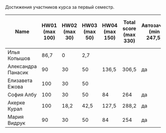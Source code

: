 Достижения участников курса за первый семестр.

| Name | HW01<br />(max 100) | HW02<br />(max 30) | HW03<br />(max 50) | HW04 <br />(max 150) | Total score<br />(max 330) | Автозачет<br />(min 247,5) | Допуск к зачету<br />(min 82,5) | зачет |
|--------------------|------|------|--------|------|--------------------------|--------------------------|-----------------------------|--------------|
| Илья Копышов | 86,7 | 0 | 2,7 |  |  |  | да |  |
| Александра Панасик | 90 | 30 | 50 | 136,5 | 306,5 | да | да | да |
| Елизавета Ежова | 100 | 30 | 50 | | | | да | |
| София Албу | 100 | 30 | 50 | 84 | 264 | да | да | да |
| Акерке Курал | 100 | 18,2 | 42,5 | 127,5 | 288,2 | да | да | да |
| Мария Видрук | 90 | 30 | 50 | 84 | 254 | да | да | да |
